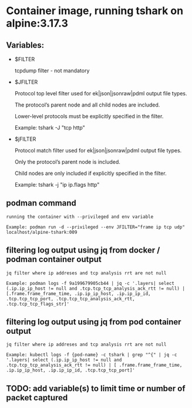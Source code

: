 # Container image, running tshark on alpine:3.17.3

## Variables:

+ $FILTER

	tcpdump filter - not mandatory

+ $JFILTER

	Protocol top level filter used for ek|json|jsonraw|pdml output file types.

	The protocol’s parent node and all child nodes are included. 

	Lower-level protocols must be explicitly specified in the filter.

	Example: tshark -J "tcp http"

+ $jFILTER

	Protocol match filter used for ek|json|jsonraw|pdml output file types.

	Only the protocol’s parent node is included.

	Child nodes are only included if explicitly specified in the filter.

	Example: tshark -j "ip ip.flags http"

## podman command
 
	running the container with --privileged and env variable

	Example: podman run -d --privileged --env JFILTER="frame ip tcp udp" localhost/alpine-tshark:009

## filtering log output using jq from docker / podman container output

	jq filter where ip addreses and tcp analysis rrt are not null

	Example: podman logs -f 9a199679905cb44 | jq -c '.layers| select (.ip.ip_ip_host != null and .tcp.tcp_tcp_analysis_ack_rtt != null) | [.frame.frame_frame_time, .ip.ip_ip_host, .ip.ip_ip_id, .tcp.tcp_tcp_port, .tcp.tcp_tcp_analysis_ack_rtt, .tcp.tcp_tcp_flags_str]'

## filtering log output using jq from pod container output

	jq filter where ip addreses and tcp analysis rrt are not null

	Example: kubectl logs -f {pod-name} -c tshark | grep "^{" | jq -c '.layers| select (.ip.ip_ip_host != null and .tcp.tcp_tcp_analysis_ack_rtt != null) | [ .frame.frame_frame_time, .ip.ip_ip_host, .ip.ip_ip_id, .tcp.tcp_tcp_port]'
	

## TODO: add variable(s) to limit time or number of packet captured
